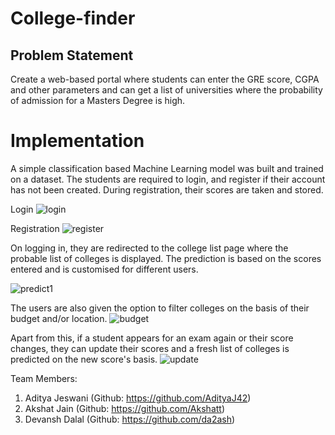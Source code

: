 # College-finder

## Problem Statement
Create a web-based portal where students can enter the GRE score, CGPA and other parameters and can get a list of universities where the probability of admission for a Masters Degree is high.

# Implementation
A simple classification based Machine Learning model was built and trained on a dataset. The students are required to login, and register if their account has not been created. During registration, their scores are taken and stored.

Login
![login](https://user-images.githubusercontent.com/32266008/47962525-205a8000-e044-11e8-9c16-79cfa5046528.jpg)

Registration
![register](https://user-images.githubusercontent.com/32266008/47962528-2e100580-e044-11e8-8f78-1993b50e932d.jpg)

On logging in, they are redirected to the college list page where the probable list of colleges is displayed. The prediction is based on the scores entered and is customised for different users.

![predict1](https://user-images.githubusercontent.com/32266008/47962534-3cf6b800-e044-11e8-9a76-f27678f6fa97.jpg)

The users are also given the option to filter colleges on the basis of their budget and/or location.
![budget](https://user-images.githubusercontent.com/32266008/47962538-53047880-e044-11e8-99fe-c28201b8c1d2.jpg)

Apart from this, if a student appears for an exam again or their score changes, they can update their scores and a fresh list of colleges is predicted on the new score's basis.
![update](https://user-images.githubusercontent.com/32266008/47962542-6283c180-e044-11e8-84e4-bdb4ddf97ed1.jpg)


Team Members:
1. Aditya Jeswani (Github: https://github.com/AdityaJ42)
2. Akshat Jain    (Github: https://github.com/Akshatt)
3. Devansh Dalal  (Github: https://github.com/da2ash)

